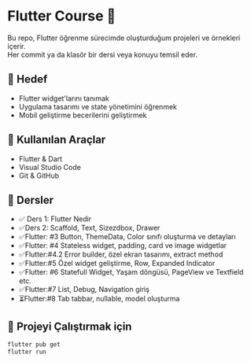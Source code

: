 # Flutter Course 🚀

Bu repo, Flutter öğrenme sürecimde oluşturduğum projeleri ve örnekleri içerir.  
Her commit ya da klasör bir dersi veya konuyu temsil eder.

## 🎯 Hedef
- Flutter widget'larını tanımak
- Uygulama tasarımı ve state yönetimini öğrenmek
- Mobil geliştirme becerilerini geliştirmek

## 🧰 Kullanılan Araçlar
- Flutter & Dart
- Visual Studio Code
- Git & GitHub

## 📌 Dersler
- ✅ Ders 1: Flutter Nedir
- ✅Ders 2:  Scaffold, Text, Sizezdbox, Drawer
- ✅Flutter: #3 Button, ThemeData, Color sınıfı oluşturma ve detayları
- ✅Flutter: #4 Stateless widget, padding, card ve image widgetlar
- ✅Flutter:#4.2 Error builder, özel ekran tasarımı, extract method
- ✅Flutter:#5 Özel widget geliştirme, Row, Expanded Indicator
- ✅Flutter: #6 Statefull Widget, Yaşam döngüsü, PageView ve Textfield etc.  
- ✅Flutter:#7 List, Debug, Navigation giriş 
- ⏳Flutter:#8 Tab tabbar, nullable, model oluşturma

## 🚀 Projeyi Çalıştırmak için
```bash
flutter pub get
flutter run
```
